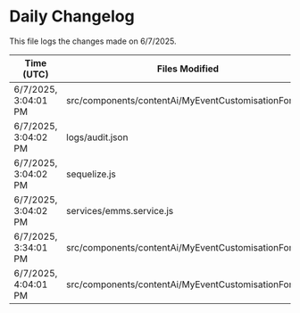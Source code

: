 # Daily Changelog

This file logs the changes made on 6/7/2025.

| Time (UTC)             | Files Modified                    | Changes (Addition/Deletion) |
|------------------------|-----------------------------------|-----------------------------|
| 6/7/2025, 3:04:01 PM | src/components/contentAi/MyEventCustomisationForm.js | 1 Additions & 1 Deletions |
| 6/7/2025, 3:04:02 PM | logs/audit.json | 15 Additions & 15 Deletions|
| 6/7/2025, 3:04:02 PM | sequelize.js | 0 Additions & 1 Deletions|
| 6/7/2025, 3:04:02 PM | services/emms.service.js | 1 Additions & 1 Deletions|
| 6/7/2025, 3:34:01 PM | src/components/contentAi/MyEventCustomisationForm.js | 1 Additions & 1 Deletions|
| 6/7/2025, 4:04:01 PM | src/components/contentAi/MyEventCustomisationForm.js | 1 Additions & 1 Deletions|
